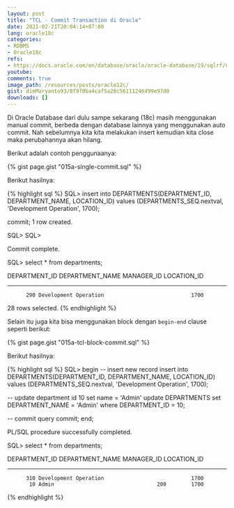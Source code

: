 ```yaml
---
layout: post
title: "TCL - Commit Transaction di Oracle"
date: 2021-02-21T20:04:14+07:00
lang: oracle18c
categories:
- RDBMS
- Oracle18c
refs: 
- https://docs.oracle.com/en/database/oracle/oracle-database/19/sqlrf/COMMIT.html#GUID-6CD5C9A7-54B9-4FA2-BA3C-D6B4492B9EE2
youtube: 
comments: true
image_path: /resources/posts/oracle12c/
gist: dimMaryanto93/8f9f0ba4caf5a28c56111246499e97d0
downloads: []
---
```


Di Oracle Database dari dulu sampe sekarang (18c) masih menggunakan manual commit, berbeda dengan database lainnya yang menggunakan auto commit. Nah sebelumnya kita kita melakukan insert kemudian kita close maka perubahannya akan hilang.

Berikut adalah contoh penggunaanya:

{% gist page.gist "015a-single-commit.sql" %}

Berikut hasilnya:

{% highlight sql %}
SQL> insert into DEPARTMENTS(DEPARTMENT_ID, DEPARTMENT_NAME, LOCATION_ID)
values (DEPARTMENTS_SEQ.nextval, 'Development Operation', 1700);

commit; 
1 row created.

SQL> SQL>

Commit complete.

SQL> select * from departments;

DEPARTMENT_ID DEPARTMENT_NAME                MANAGER_ID LOCATION_ID
------------- ------------------------------ ---------- -----------
          290 Development Operation                            1700

28 rows selected.
{% endhighlight %}

Selain itu juga kita bisa menggunakan block dengan `begin-end` clause seperti berikut:

{% gist page.gist "015a-tcl-block-commit.sql" %}

Berikut hasilnya:

{% highlight sql %}
SQL> begin
--     insert new record
    insert into DEPARTMENTS(DEPARTMENT_ID, DEPARTMENT_NAME, LOCATION_ID)
    values (DEPARTMENTS_SEQ.nextval, 'Development Operation', 1700);

-- update department id 10 set name = 'Admin'
    update DEPARTMENTS
    set DEPARTMENT_NAME = 'Admin'
    where DEPARTMENT_ID = 10;

--     commit query
    commit;
end;

PL/SQL procedure successfully completed.

SQL> select * from departments;

DEPARTMENT_ID DEPARTMENT_NAME                MANAGER_ID LOCATION_ID
------------- ------------------------------ ---------- -----------
          310 Development Operation                            1700
           10 Admin                                 200        1700
{% endhighlight %}